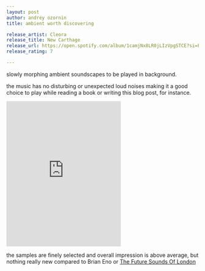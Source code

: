 ```yaml
---
layout: post
author: andrey ozornin
title: ambient worth discovering

release_artist: Cleora
release_title: New Carthage
release_url: https://open.spotify.com/album/1camjNx8LR0jLIzVpgSTCE?si=FQ0NJMr4TeaI4E3WEct4wg
release_rating: 7

---
```


slowly morphing ambient soundscapes to be played in background.

the music has no disturbing or unexpected loud noises making it a good choice to play while reading a book or writing this blog post, for instance.

<iframe src="https://open.spotify.com/embed/album/1camjNx8LR0jLIzVpgSTCE" width="300" height="380" frameborder="0" allowtransparency="true" allow="encrypted-media"></iframe>

the samples are finely selected and overall impression is above average, but nothing really new compared to Brian Eno or [The Future Sounds Of London](/2020/10/30/the-future-sounds-of-london.html)
